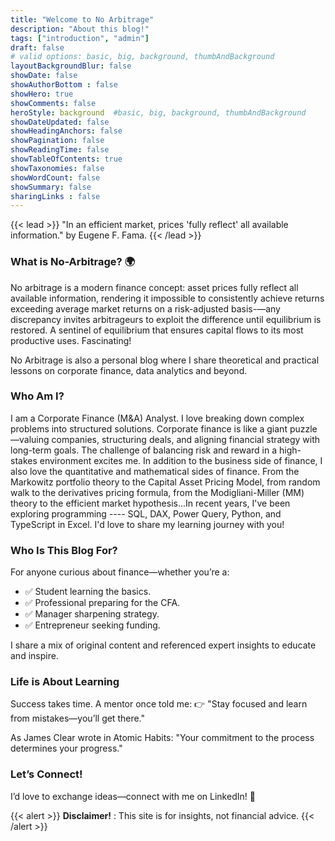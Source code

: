 ```yaml
---
title: "Welcome to No Arbitrage"
description: "About this blog!"
tags: ["introduction", "admin"]
draft: false
# valid options: basic, big, background, thumbAndBackground
layoutBackgroundBlur: false
showDate: false
showAuthorBottom : false
showHero: true
showComments: false
heroStyle: background  #basic, big, background, thumbAndBackground
showDateUpdated: false
showHeadingAnchors: false
showPagination: false
showReadingTime: false
showTableOfContents: true
showTaxonomies: false
showWordCount: false
showSummary: false
sharingLinks : false
---
```


{{< lead >}}
"In an efficient market, prices 'fully reflect' all available information." by Eugene F. Fama. 
{{< /lead >}}

### What is No-Arbitrage? 🌍
No arbitrage is a modern finance concept: asset prices fully reflect all available information, rendering it impossible to consistently achieve returns exceeding average market returns on a risk-adjusted basis-—any discrepancy invites arbitrageurs to exploit the difference until equilibrium is restored. A sentinel of equilibrium that ensures capital flows to its most productive uses. Fascinating!

No Arbitrage is also a personal blog where I share theoretical and practical lessons on corporate finance, data analytics and beyond. 

### Who Am I?
I am a Corporate Finance (M&A) Analyst. I love breaking down complex problems into structured solutions. Corporate finance is like a giant puzzle—valuing companies, structuring deals, and aligning financial strategy with long-term goals. The challenge of balancing risk and reward in a high-stakes environment excites me. In addition to the business side of finance, I also love the quantitative and mathematical sides of finance. From the Markowitz portfolio theory to the Capital Asset Pricing Model, from random walk to the derivatives pricing formula, from the Modigliani-Miller (MM) theory to the efficient market hypothesis...In recent years, I've been exploring programming ---- SQL, DAX, Power Query, Python, and TypeScript in Excel. I'd love to share my learning journey with you!

### Who Is This Blog For?
For anyone curious about finance—whether you’re a:

- ✅ Student learning the basics. 
- ✅ Professional preparing for the CFA.
- ✅ Manager sharpening strategy. </br>
- ✅ Entrepreneur seeking funding.

I share a mix of original content and referenced expert insights to educate and inspire.

### Life is About Learning
Success takes time. A mentor once told me:
👉 "Stay focused and learn from mistakes—you’ll get there."

As James Clear wrote in Atomic Habits:
"Your commitment to the process determines your progress."

### Let’s Connect!
I’d love to exchange ideas—connect with me on LinkedIn! 🚀


{{< alert >}}
**Disclaimer!** : This site is for insights, not financial advice.
{{< /alert >}}
